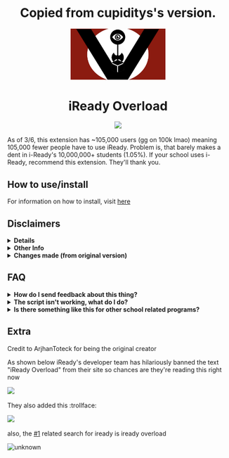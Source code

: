 <h1 align="center">Copied from cupiditys's version.</h1>

<p align="center"><img src="logo.jpg" alt="anti-iready-logo" width="43%" height="30%"/></p>

<h1 align="center">iReady Overload</h1>

<p align="center">
        <a href="https://discord.gg/y7X5CSWyR5">
	       <img src="https://img.shields.io/discord/946493443763490846?label=discord&logo=discord">
        </a>
</p>

As of 3/6, this extension has ~105,000 users (gg on 100k lmao) meaning 105,000 fewer people have to use iReady. Problem is, that barely makes a dent in i-Ready's 10,000,000+ students (1.05%). If your school uses i-Ready, recommend this extension. They'll thank you.

## How to use/install

For information on how to install, visit [here](https://github.com/cupiditys/iReady-Overload/wiki/How-to-install)
<br/>

## Disclaimers
<details>
<summary><b>Details</b></summary>
iReady is awful. It's the worst education tool anyone could ever use. I'm fed up with being forced to mindlessly watch the result of a greedy corporation that doesn't try in the SLIGHTEST to make their product enjoyable, or even acceptable. This repository is a collection of hacks and a chrome extension that ensures nobody has to suffer through iReady ever again. The current version has a **lesson & quiz skipper, a diagnostic hack, and a minutes hack**. The diagnostic hack currently is not instantaneous, and questions will have to be inputted manually.
</details>    
<details>
<summary><b>Other Info</b></summary>
while (obviously) I try my hardest to prevent you from getting in trouble, there are some things you need to know in order to not get caught. First, I heavily do not recommend using it in school (as they can see all your network traffic) or even on a school issued laptop (only do it if you have to). If want to be very safe, use your own personal computer at your own home.
</details>
<details>
	<summary><b>Changes made (from original version)</b></summary>
Differences/Changes made from ArjhanToteck's original i-Ready Overload include rewritten functions (lesson skipper, minutes hack), newer code is now obfuscated, and portions of the UI changed to bypass i-Ready "anticheat".
</details>

## FAQ
  <details>
  	<summary><b>How do I send feedback about this thing?</b></summary>

  You can bring up an issue on the Github repository or leave a comment on our Discord server (listed at the top of this page). But please, do be sure to check the rest of the FAQ before bringing up an issue.
  </details>

  <details>
  	<summary><b>The script isn't working, what do I do?</b></summary>

  It may be that you have an old version, or that you simply followed the wrong steps (i.e not putting a colon after javascript in the bookmarklet). Always check either of these two options before complaining. In the worst case scenario, it might be that the script itself has been patched, but it's not likely to happen for a while. (Please be patient about this.)
  </details>

  <details>
  	<summary><b>Is there something like this for other school related programs?</b></summary>

  you can join the discord and ask for something to be made but your best bet would most likely be to use some of the following:
  <ul>
  	<li>https://botanybay.vercel.app/ (Savvas Realize)</li>
  	<li>https://www.symbolab.com/ (Math related)</li>
  	<li>https://www.mathway.com/Algebra (Math related)</li>
  	<li>https://photomath.com/ (Math related)</li>
  </ul>
  Please be aware that I do not own the above sites, and that again, common sense is needed when using these (i.e. not using them in school and only at home when possible).
  </details>

## Extra
Credit to ArjhanToteck for being the original creator

As shown below iReady's developer team has hilariously banned the text "iReady Overload" from their site so chances are they're reading this right now

![](https://cdn.discordapp.com/attachments/654687165837475840/905968971642179645/unknown.png)

They also added this :trollface:

![](https://cdn.discordapp.com/attachments/571058554216120322/911811161081671730/unknown.png)

also, the [#1](https://github.com/ReScratcher/working-iReadyHacks/issues/1) related search for iready is iready overload

![unknown](https://user-images.githubusercontent.com/66990287/155582445-c6d5471d-7864-4f17-b912-463645067b8c.jpg)
